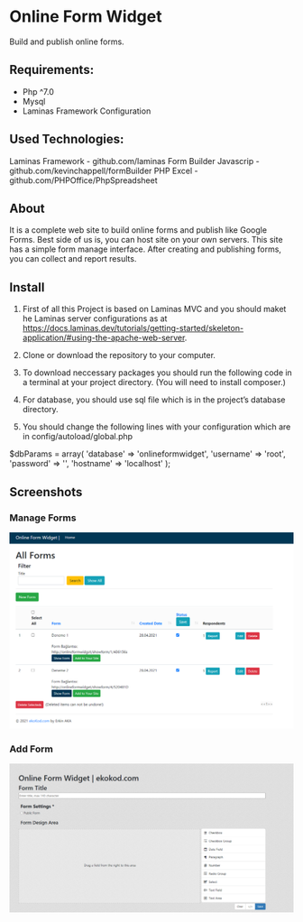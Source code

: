 # Online Form Widget

Build and publish online forms.

## Requirements:

* Php  ^7.0
* Mysql
* Laminas Framework Configuration


## Used Technologies:

Laminas Framework -  github.com/laminas
Form Builder Javascrip - github.com/kevinchappell/formBuilder
PHP Excel - github.com/PHPOffice/PhpSpreadsheet


## About

It is a complete web site to build online forms and publish like Google Forms. Best side of us is, you can host site on your own servers. This site has a simple form manage interface.
After creating and publishing forms, you can collect and report results.

## Install

1. First of all this Project is based on Laminas MVC and you should maket he Laminas server configurations as at https://docs.laminas.dev/tutorials/getting-started/skeleton-application/#using-the-apache-web-server.

1. Clone or download the repository to your computer. 

1. To download neccessary packages you should run the following code in a terminal at your project directory. (You will need to install composer.)

1. For database, you should use sql file which is in the project’s database directory.

1. You should change the following lines with your configuration which are in config/autoload/global.php

$dbParams = array(
    'database' => 'onlineformwidget',
    'username' => 'root',
    'password' => '',
    'hostname' => 'localhost'
);


## Screenshots

### Manage Forms

![](https://github.com/erkinaka/onlineformwidget/blob/main/screenshots/img1.png?raw=true)


### Add Form

![](https://github.com/erkinaka/onlineformwidget/blob/main/screenshots/img2.png?raw=true)


 


